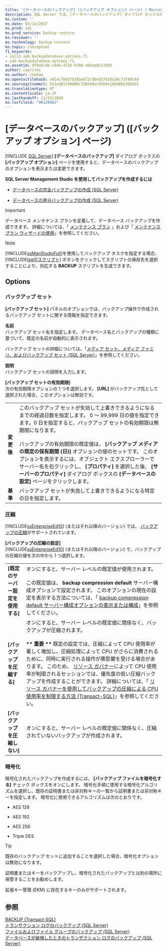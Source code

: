 ```yaml
---
title: '[データベースのバックアップ] ([バックアップ オプション] ページ) | Microsoft Docs'
description: SQL Server では、[データベースのバックアップ] ダイアログ ボックスの [バックアップ オプション] ページを使用して、バックアップ セット、圧縮、暗号化のオプションを表示または変更します。
ms.custom: ''
ms.date: 03/14/2017
ms.prod: sql
ms.prod_service: backup-restore
ms.reviewer: ''
ms.technology: backup-restore
ms.topic: conceptual
f1_keywords:
- sql13.swb.backupdatabase.options.f1
- swb.backupdatabase.options.f1
ms.assetid: df0ddcdb-c94e-472b-b786-469ae8117b93
author: cawrites
ms.author: chadam
ms.openlocfilehash: e91ecfb8375385e672c90e557910a36c71f80c8d
ms.sourcegitcommit: 5a1ed81749800c33059dac91b0e18bd8bb3081b1
ms.translationtype: HT
ms.contentlocale: ja-JP
ms.lasthandoff: 11/23/2020
ms.locfileid: "96129402"
---
```

# <a name="back-up-database-backup-options-page"></a>[データベースのバックアップ] ([バックアップ オプション] ページ)
 [!INCLUDE [SQL Server](../../includes/applies-to-version/sqlserver.md)]
  **[データベースのバックアップ]** ダイアログ ボックスの **[バックアップ オプション]** ページを使用すると、データベースのバックアップのオプションを表示または変更できます。  
  
 **SQL Server Management Studio を使用してバックアップを作成するには**  
  
-   [データベースの完全バックアップの作成 &#40;SQL Server&#41;](../../relational-databases/backup-restore/create-a-full-database-backup-sql-server.md)  
  
-   [データベースの差分バックアップの作成 &#40;SQL Server&#41;](../../relational-databases/backup-restore/create-a-differential-database-backup-sql-server.md)  
  
> [!IMPORTANT]  
>  データベース メンテナンス プランを定義して、データベース バックアップを作成できます。 詳細については、「 [メンテナンス プラン](../../relational-databases/maintenance-plans/maintenance-plans.md) 」および「 [メンテナンス プラン ウィザードの使用](../../relational-databases/maintenance-plans/use-the-maintenance-plan-wizard.md)」を参照してください。  
  
> [!NOTE]  
>  [!INCLUDE[ssManStudioFull](../../includes/ssmanstudiofull-md.md)]を使用してバックアップ タスクを指定する場合、 [!INCLUDE[tsql](../../includes/tsql-md.md)][[スクリプト]](../../t-sql/statements/backup-transact-sql.md) ボタンをクリックしてスクリプトの保存先を選択することにより、対応する **BACKUP** スクリプトを生成できます。  
  
## <a name="options"></a>Options  
  
### <a name="backup-set"></a>バックアップ セット  
 **[バックアップ セット]** パネルのオプションでは、バックアップ操作で作成されるバックアップ セットに関する情報を指定できます。  
  
 **名前**  
 バックアップ セット名を指定します。 データベース名とバックアップの種類に基づいて、既定の名前が自動的に表示されます。  
  
 バックアップ セットの詳細については、「[メディア セット、メディア ファミリ、およびバックアップ セット &#40;SQL Server&#41;](../../relational-databases/backup-restore/media-sets-media-families-and-backup-sets-sql-server.md)」を参照してください。  
  
 **説明**  
 バックアップ セットの説明を入力します。  
  
 **[バックアップ セットの有効期限]**  
 次の有効期限オプションの 1 つを選択します。 **[URL]** がバックアップ先として選択された場合、このオプションは無効です。  
  
|||  
|-|-|  
|**変更後**|このバックアップ セットが失効して上書きできるようになるまでの経過日数を指定します。 0 ～ 99,999 日の値を指定できます。0 日を指定すると、バックアップ セットの有効期限は無期限になります。<br /><br /> バックアップの有効期限の既定値は、 **[バックアップ メディアの既定の保有期間 (日)]** オプションの値のセットです。 このオプションを表示するには、オブジェクト エクスプローラーでサーバー名を右クリックし、 **[プロパティ]** を選択した後、 **[サーバーのプロパティ]** ダイアログ ボックスの **[データベースの設定]** ページをクリックします。|  
|**基準**|バックアップ セットが失効して上書きできるようになる特定の日を指定します。|  
  
### <a name="compression"></a>圧縮  
 [!INCLUDE[ssEnterpriseEd10](../../includes/ssenterpriseed10-md.md)] (またはそれ以降のバージョン) では、 [バックアップの圧縮](../../relational-databases/backup-restore/backup-compression-sql-server.md)がサポートされています。  
  
 **[バックアップの圧縮の設定]**  
 [!INCLUDE[ssEnterpriseEd10](../../includes/ssenterpriseed10-md.md)] (またはそれ以降のバージョン) で、バックアップの圧縮の値を次の中から 1 つ選択します。  
  
|||  
|-|-|  
|**[既定のサーバー設定を使用する]**|オンにすると、サーバー レベルの既定値が使用されます。<br /><br /> この既定値は、 **backup compression default** サーバー構成オプションで設定されます。 このオプションの現在の設定を表示する方法については、「 [backup compression default サーバー構成オプションの表示または構成](../../database-engine/configure-windows/view-or-configure-the-backup-compression-default-server-configuration-option.md)」を参照してください。|  
|**[バックアップを圧縮する]**|オンにすると、サーバー レベルの既定値に関係なく、バックアップが圧縮されます。<br /><br /> **\*\* 重要 \*\*** 既定の設定では、圧縮によって CPU 使用率が著しく増加し、圧縮処理によって CPU がさらに消費されるために、同時に実行される操作が悪影響を受ける場合があります。 このため、 [リソース ガバナー](../../relational-databases/resource-governor/resource-governor.md)によって CPU 使用率が制限されるセッションでは、優先度の低い圧縮バックアップを作成することができます。 詳細については、「 [リソース ガバナーを使用してバックアップの圧縮による CPU 使用率を制限する方法 &#40;Transact-SQL&#41;](../../relational-databases/backup-restore/use-resource-governor-to-limit-cpu-usage-by-backup-compression-transact-sql.md)」を参照してください。|  
|**[バックアップを圧縮しない]**|オンにすると、サーバー レベルの既定値に関係なく、圧縮されていないバックアップが作成されます。|  
  
### <a name="encryption"></a>暗号化  
 暗号化されたバックアップを作成するには、 **[バックアップ ファイルを暗号化する]** チェック ボックスをオンにします。 暗号化手順に使用する暗号化アルゴリズムを選択し、既存の証明書または非対称キーの一覧から証明書または非対称キーを指定します。 暗号化に使用できるアルゴリズムは次のとおりです。  
  
-   AES 128  
  
-   AES 192  
  
-   AES 256  
  
-   Triple DES  
  
> [!TIP]  
>  既存のバックアップ セットに追加することを選択した場合、暗号化オプションは無効になります。  
>   
>  証明書またはキーをバックアップし、暗号化されたバックアップとは別の場所に保管することをお勧めします。  
>   
>  拡張キー管理 (EKM) に存在するキーのみがサポートされます。  
  
## <a name="see-also"></a>参照  
 [BACKUP &#40;Transact-SQL&#41;](../../t-sql/statements/backup-transact-sql.md)   
 [トランザクション ログのバックアップ &#40;SQL Server&#41;](../../relational-databases/backup-restore/back-up-a-transaction-log-sql-server.md)   
 [ファイルおよびファイル グループのバックアップ &#40;SQL Server&#41;](../../relational-databases/backup-restore/back-up-files-and-filegroups-sql-server.md)   
 [データベースが破損したときのトランザクション ログのバックアップ &#40;SQL Server&#41;](../../relational-databases/backup-restore/back-up-the-transaction-log-when-the-database-is-damaged-sql-server.md)  
  
  
